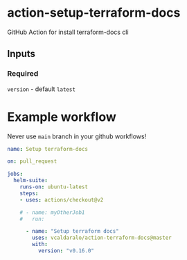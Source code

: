 # action-setup-terraform-docs

GitHub Action for install terraform-docs cli

## Inputs

### Required

`version` - default `latest`

# Example workflow

Never use `main` branch in your github workflows!

```yaml
name: Setup terraform-docs

on: pull_request

jobs:
  helm-suite:
    runs-on: ubuntu-latest
    steps:
    - uses: actions/checkout@v2

    # - name: myOtherJob1
    #   run:

      - name: "Setup terraform docs"
        uses: vcaldaralo/action-terraform-docs@master
        with:
          version: "v0.16.0"
```
